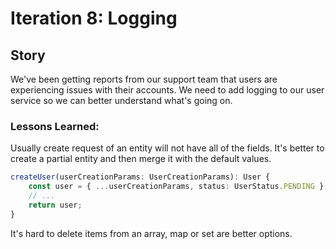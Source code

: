 # Iteration 8: Logging

## Story

We've been getting reports from our support team that users are experiencing issues with their accounts. We need to add logging to our user service so we can better understand what's going on.

### Lessons Learned:

Usually create request of an entity will not have all of the fields. It's better to create a partial entity and then merge it with the default values.

```typescript
createUser(userCreationParams: UserCreationParams): User {
    const user = { ...userCreationParams, status: UserStatus.PENDING };
    // ...
    return user;
}
 ```


It's hard to delete items from an array, map or set are better options.

```typescript

```